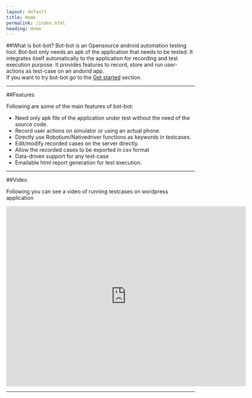 ```yaml
---
layout: default
title: Home
permalink: /index.html
heading: Home
---
```

##What is bot-bot?
Bot-bot is an Opensource android automation testing tool. Bot-bot only needs an apk of the application that needs to be tested. It integrates itself automatically to the application for recording and test execution purpose. It provides features to record, store and run user-actions as test-case on an andorid app.
</br>
If you want to try bot-bot go to the [Get started](pages/get_started.html) section.

------------
##Features

Following are some of the main features of bot-bot:

- Need only apk file of the application under test without the need of the source code.
- Record user actions on simulator or using an actual phone.
- Directly use Robotium/Nativedriver functions as keywords in testcases.
- Edit/modify recorded cases on the server directly.
- Allow the recorded cases to be exported in csv format
- Data-driven support for any test-case
- Emailable html report generation for test execution.


-----------
##Video

Following you can see a video of running testcases on wordpress application
<iframe width="640" height="480" src="http://www.youtube.com/embed/uLqvDNYq91k" frameborder="0" allowfullscreen></iframe>

------------

